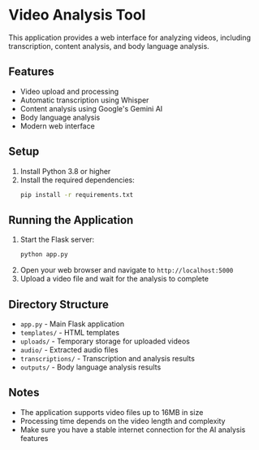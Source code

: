 # Video Analysis Tool

This application provides a web interface for analyzing videos, including transcription, content analysis, and body language analysis.

## Features

- Video upload and processing
- Automatic transcription using Whisper
- Content analysis using Google's Gemini AI
- Body language analysis
- Modern web interface

## Setup

1. Install Python 3.8 or higher
2. Install the required dependencies:
   ```bash
   pip install -r requirements.txt
   ```

## Running the Application

1. Start the Flask server:
   ```bash
   python app.py
   ```
2. Open your web browser and navigate to `http://localhost:5000`
3. Upload a video file and wait for the analysis to complete

## Directory Structure

- `app.py` - Main Flask application
- `templates/` - HTML templates
- `uploads/` - Temporary storage for uploaded videos
- `audio/` - Extracted audio files
- `transcriptions/` - Transcription and analysis results
- `outputs/` - Body language analysis results

## Notes

- The application supports video files up to 16MB in size
- Processing time depends on the video length and complexity
- Make sure you have a stable internet connection for the AI analysis features 